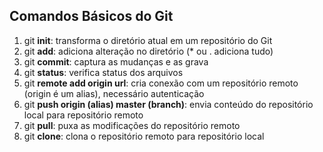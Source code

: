 ## Comandos Básicos do Git 

1. git **init**: transforma o diretório atual em um repositório do Git
2. git **add**: adiciona alteração no diretório (* ou . adiciona tudo)
3. git **commit**: captura as mudanças e as grava
4. git **status**: verifica status dos arquivos
5. git **remote add origin url**: cria conexão com um repositório remoto (origin é um alias), necessário autenticação
6. git **push origin (alias) master (branch)**: envia conteúdo do repositório local para repositório remoto  
7. git **pull**: puxa as modificações do repositório remoto
8. git **clone**: clona o repositório remoto para repositório local


